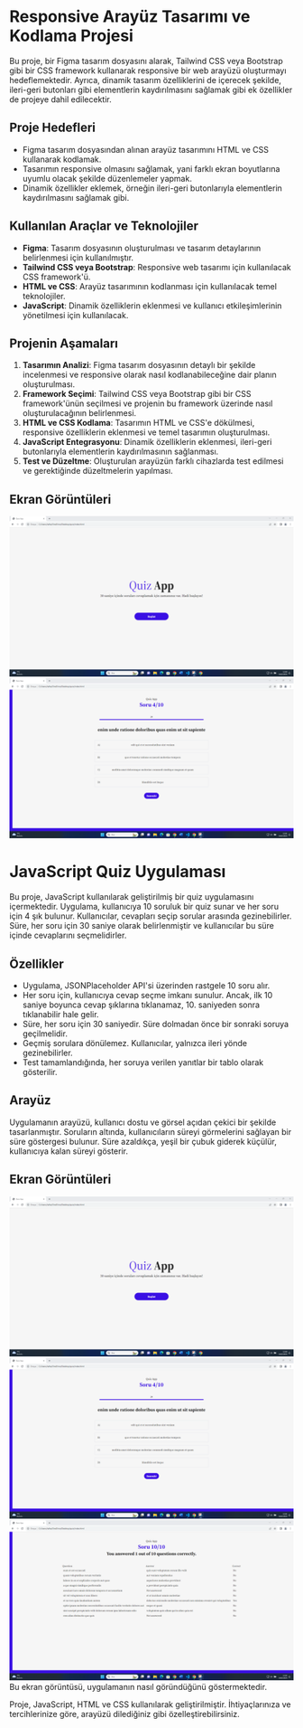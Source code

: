 # Responsive Arayüz Tasarımı ve Kodlama Projesi

Bu proje, bir Figma tasarım dosyasını alarak, Tailwind CSS veya Bootstrap gibi bir CSS framework kullanarak responsive bir web arayüzü oluşturmayı hedeflemektedir. Ayrıca, dinamik tasarım özelliklerini de içerecek şekilde, ileri-geri butonları gibi elementlerin kaydırılmasını sağlamak gibi ek özellikler de projeye dahil edilecektir.

## Proje Hedefleri

- Figma tasarım dosyasından alınan arayüz tasarımını HTML ve CSS kullanarak kodlamak.
- Tasarımın responsive olmasını sağlamak, yani farklı ekran boyutlarına uyumlu olacak şekilde düzenlemeler yapmak.
- Dinamik özellikler eklemek, örneğin ileri-geri butonlarıyla elementlerin kaydırılmasını sağlamak gibi.

## Kullanılan Araçlar ve Teknolojiler

- **Figma**: Tasarım dosyasının oluşturulması ve tasarım detaylarının belirlenmesi için kullanılmıştır.
- **Tailwind CSS veya Bootstrap**: Responsive web tasarımı için kullanılacak CSS framework'ü.
- **HTML ve CSS**: Arayüz tasarımının kodlanması için kullanılacak temel teknolojiler.
- **JavaScript**: Dinamik özelliklerin eklenmesi ve kullanıcı etkileşimlerinin yönetilmesi için kullanılacak.

## Projenin Aşamaları

1. **Tasarımın Analizi**: Figma tasarım dosyasının detaylı bir şekilde incelenmesi ve responsive olarak nasıl kodlanabileceğine dair planın oluşturulması.
2. **Framework Seçimi**: Tailwind CSS veya Bootstrap gibi bir CSS framework'ünün seçilmesi ve projenin bu framework üzerinde nasıl oluşturulacağının belirlenmesi.
3. **HTML ve CSS Kodlama**: Tasarımın HTML ve CSS'e dökülmesi, responsive özelliklerin eklenmesi ve temel tasarımın oluşturulması.
4. **JavaScript Entegrasyonu**: Dinamik özelliklerin eklenmesi, ileri-geri butonlarıyla elementlerin kaydırılmasının sağlanması.
5. **Test ve Düzeltme**: Oluşturulan arayüzün farklı cihazlarda test edilmesi ve gerektiğinde düzeltmelerin yapılması.

## Ekran Görüntüleri
![Quiz Uygulaması](https://github.com/talha3755/QuizApp/blob/main/Foto%C4%9Fraflar/1.png)
![Quiz Uygulaması](https://github.com/talha3755/QuizApp/blob/main/Foto%C4%9Fraflar/2.png)




# JavaScript Quiz Uygulaması

Bu proje, JavaScript kullanılarak geliştirilmiş bir quiz uygulamasını içermektedir. Uygulama, kullanıcıya 10 soruluk bir quiz sunar ve her soru için 4 şık bulunur. Kullanıcılar, cevapları seçip sorular arasında gezinebilirler. Süre, her soru için 30 saniye olarak belirlenmiştir ve kullanıcılar bu süre içinde cevaplarını seçmelidirler.

## Özellikler

- Uygulama, JSONPlaceholder API'si üzerinden rastgele 10 soru alır.
- Her soru için, kullanıcıya cevap seçme imkanı sunulur. Ancak, ilk 10 saniye boyunca cevap şıklarına tıklanamaz, 10. saniyeden sonra tıklanabilir hale gelir.
- Süre, her soru için 30 saniyedir. Süre dolmadan önce bir sonraki soruya geçilmelidir.
- Geçmiş sorulara dönülemez. Kullanıcılar, yalnızca ileri yönde gezinebilirler.
- Test tamamlandığında, her soruya verilen yanıtlar bir tablo olarak gösterilir.

## Arayüz

Uygulamanın arayüzü, kullanıcı dostu ve görsel açıdan çekici bir şekilde tasarlanmıştır. Soruların altında, kullanıcıların süreyi görmelerini sağlayan bir süre göstergesi bulunur. Süre azaldıkça, yeşil bir çubuk giderek küçülür, kullanıcıya kalan süreyi gösterir.

## Ekran Görüntüleri
![Quiz Uygulaması](https://github.com/talha3755/QuizApp/blob/main/Foto%C4%9Fraflar/1.png)
![Quiz Uygulaması](https://github.com/talha3755/QuizApp/blob/main/Foto%C4%9Fraflar/2.png)
![Quiz Uygulaması](https://github.com/talha3755/QuizApp/blob/main/Foto%C4%9Fraflar/3.png)
Bu ekran görüntüsü, uygulamanın nasıl göründüğünü göstermektedir.

Proje, JavaScript, HTML ve CSS kullanılarak geliştirilmiştir. İhtiyaçlarınıza ve tercihlerinize göre, arayüzü dilediğiniz gibi özelleştirebilirsiniz.

